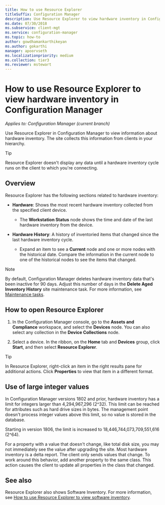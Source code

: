 ```yaml
---
title: How to use Resource Explorer
titleSuffix: Configuration Manager
description: Use Resource Explorer to view hardware inventory in Configuration Manager.
ms.date: 07/30/2018
ms.subservice: client-mgt
ms.service: configuration-manager
ms.topic: how-to
author: gowdhamankarthikeyan
ms.author: gokarthi
manager: apoorvseth
ms.localizationpriority: medium
ms.collection: tier3
ms.reviewer: mstewart
---
```


# How to use Resource Explorer to view hardware inventory in Configuration Manager

*Applies to: Configuration Manager (current branch)*

Use Resource Explorer in Configuration Manager to view information about hardware inventory. The site collects this information from clients in your hierarchy.

> [!Tip]
>  Resource Explorer doesn't display any data until a hardware inventory cycle runs on the client to which you're connecting.



## Overview

Resource Explorer has the following sections related to hardware inventory:

- **Hardware**: Shows the most recent hardware inventory collected from the specified client device.

    - The **Workstation Status** node shows the time and date of the last hardware inventory from the device.

- **Hardware History**: A history of inventoried items that changed since the last hardware inventory cycle.

    - Expand an item to see a **Current** node and one or more nodes with the historical date. Compare the information in the current node to one of the historical nodes to see the items that changed.

> [!NOTE]
> By default, Configuration Manager deletes hardware inventory data that's been inactive for 90 days. Adjust this number of days in the **Delete Aged Inventory History** site maintenance task. For more information, see [Maintenance tasks](../../../servers/manage/maintenance-tasks.md).



## <a name="bkmk_open"></a> How to open Resource Explorer

1.  In the Configuration Manager console, go to the **Assets and Compliance** workspace, and select the **Devices** node. You can also select any collection in the **Device Collections** node.

2.  Select a device. In the ribbon, on the **Home** tab and **Devices** group, click **Start**, and then select **Resource Explorer**.

> [!Tip]
> In Resource Explorer, right-click an item in the right results pane for additional actions. Click **Properties** to view that item in a different format.



## <a name="bkmk_bigint"></a> Use of large integer values
<!--1357880-->
In Configuration Manager versions 1802 and prior, hardware inventory has a limit for integers larger than 4,294,967,296 (2^32). This limit can be reached for attributes such as hard drive sizes in bytes. The management point doesn't process integer values above this limit, so no value is stored in the database.

Starting in version 1806, the limit is increased to 18,446,744,073,709,551,616 (2^64).

For a property with a value that doesn't change, like total disk size, you may not immediately see the value after upgrading the site. Most hardware inventory is a delta report. The client only sends values that change. To work around this behavior, add another property to the same class. This action causes the client to update all properties in the class that changed.



## See also

Resource Explorer also shows Software Inventory. For more information, see [How to use Resource Explorer to view software inventory](use-resource-explorer-to-view-software-inventory.md).
